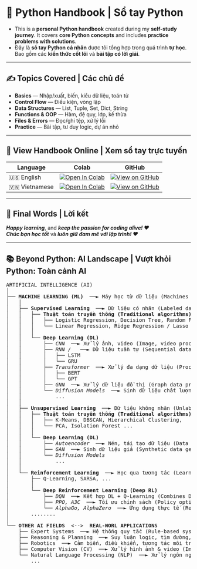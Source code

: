 # 🐍 Python Handbook | Sổ tay Python

- This is a **personal Python handbook** created during my **self-study journey**. It covers **core Python concepts** and includes **practice problems with solutions**.  
- Đây là **sổ tay Python cá nhân** được tôi tổng hợp trong quá trình **tự học**. Bao gồm các **kiến thức cốt lõi** và **bài tập có lời giải**.

---

## ✍️ Topics Covered | Các chủ đề 

- **Basics** — Nhập/xuất, biến, kiểu dữ liệu, toán tử
- **Control Flow** — Điều kiện, vòng lặp
- **Data Structures** — List, Tuple, Set, Dict, String
- **Functions & OOP** — Hàm, đệ quy, lớp, kế thừa
- **Files & Errors** — Đọc/ghi tệp, xử lý lỗi
- **Practice** — Bài tập, tư duy logic, dự án nhỏ

---

## 🔗 View Handbook Online | Xem sổ tay trực tuyến

| Language | Colab | GitHub |
|----------|-------|--------|
| 🇺🇸 English    | [![Open In Colab](https://colab.research.google.com/assets/colab-badge.svg)](https://colab.research.google.com/github/PhungDinhQuangAnh/Python_Handbook/blob/main/python_handbook_en.ipynb) | [![View on GitHub](https://img.shields.io/badge/View%20on-GitHub-blue?logo=github)](./python_handbook_en.ipynb) |
| 🇻🇳 Vietnamese | [![Open In Colab](https://colab.research.google.com/assets/colab-badge.svg)](https://colab.research.google.com/github/PhungDinhQuangAnh/Python_Handbook/blob/main/python_handbook_vi.ipynb) | [![View on GitHub](https://img.shields.io/badge/Xem%20trên-GitHub-blue?logo=github)](./python_handbook_vi.ipynb) |

---

## 💬 Final Words | Lời kết

**_Happy learning_**, and **_keep the passion for coding alive! ❤️_**  
**_Chúc bạn học tốt_** và **_luôn giữ đam mê với lập trình! ❤️_**

---

## 📚 Beyond Python: AI Landscape | Vượt khỏi Python: Toàn cảnh AI

<pre>
ARTIFICIAL INTELLIGENCE (AI)
│
├── <b>MACHINE LEARNING (ML)</b>  ──► Máy học từ dữ liệu (Machines learn from data)
│   │
│   ├── <b>Supervised Learning</b>  ──► Dữ liệu có nhãn (Labeled data)
│   │   ├── <b>Thuật toán truyền thống (Traditional algorithms)</b>:
│   │   │   ├── Logistic Regression, Decision Tree, Random Forest, Gradient Boosting,
│   │   │   └── Linear Regression, Ridge Regression / Lasso Regression, KNN Regression ...
│   │   │
│   │   └── <b>Deep Learning (DL)</b>
│   │       ├── <i>CNN</i>  ──► Xử lý ảnh, video (Image, video processing)
│   │       ├── <i>RNN / </i>  ──► Dữ liệu tuần tự (Sequential data)
│   │       │   ├── LSTM 
│   │       │   └── GRU
│   │       ├── <i>Transformer</i>  ──► Xử lý đa dạng dữ liệu (Processing diverse types of data)
│   │       │   ├── BERT  
│   │       │   └── GPT  
│   │       ├── <i>GNN</i>  ──► Xử lý dữ liệu đồ thị (Graph data processing)
│   │       └── <i>Diffusion Models</i>  ──► Sinh dữ liệu chất lượng cao (High-quality data generation) (text-to-image, v.v.)
│   │           ...
│   │ 
│   ├── <b>Unsupervised Learning</b>  ──► Dữ liệu không nhãn (Unlabeled data)
│   │   ├── <b>Thuật toán truyền thống (Traditional algorithms)</b>:
│   │   │   ├── K-Means, DBSCAN, Hierarchical Clustering,
│   │   │   └── PCA, Isolation Forest ...
│   │   │
│   │   └── <b>Deep Learning (DL)</b>
│   │       ├── <i>Autoencoder</i>  ──► Nén, tái tạo dữ liệu (Data compression & reconstruction)
│   │       ├── <i>GAN</i>  ──► Sinh dữ liệu giả (Synthetic data generation) (image, voice, ...)
│   │       └── <i>Diffusion Models</i> 
│   │           ...
│   │
│   └── <b>Reinforcement Learning</b>  ──► Học qua tương tác (Learning through interaction)
│       ├── Q-Learning, SARSA, ...
│       │
│       └── <b>Deep Reinforcement Learning (Deep RL)</b>
│           ├── <i>DQN</i>  ──► Kết hợp DL + Q-Learning (Combines DL + Q-Learning)
│           ├── <i>PPO, A3C</i>  ──► Tối ưu chính sách (Policy optimization)
│           └── <i>AlphaGo, AlphaZero</i>  ──► Ứng dụng thực tế (Real-world applications)
│       ........
│
└── <b>OTHER AI FIELDS</b>  <-->  <b>REAL-WORL APPLICATIONS</b>
    ├── Expert Systems  ──► Hệ thống quy tắc (Rule-based systems) (if–then logic)
    ├── Reasoning & Planning  ──► Suy luận logic, tìm đường, lập kế hoạch (Logical inference, pathfinding, planning)
    ├── Robotics  ──► Cảm biến, điều khiển, tương tác môi trường (Sensors, control, environment interaction)
    ├── Computer Vision (CV)  ──► Xử lý hình ảnh & video (Image & video analysis)
    └── Natural Language Processing (NLP)  ──► Xử lý ngôn ngữ tự nhiên 
        ...
</pre>
